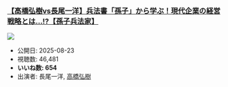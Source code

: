 ### [【高橋弘樹vs長尾一洋】兵法書「孫子」から学ぶ！現代企業の経営戦略とは…!?【孫子兵法家】](https://www.youtube.com/watch?v=BAE7mqXcRNI)
[![](https://img.youtube.com/vi/BAE7mqXcRNI/sddefault.jpg)](https://www.youtube.com/watch?v=BAE7mqXcRNI)
-   公開日: 2025-08-23
-   視聴数: 46,481
-   **いいね数: 654**
-   出演者: 長尾一洋, [高橋弘樹](/rehacq_fan/people/高橋弘樹 "wikilink")
